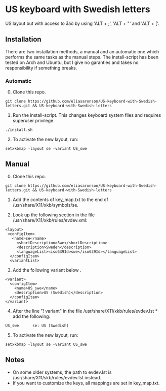 # US keyboard with Swedish letters

US layout but with access to åäö by using 'ALT + ;', 'ALT + "' and 'ALT + ['.

## Installation
There are two installation methods, a manual and an automatic one which performs the same
tasks as the manual steps. The install-script has been tested on Arch and Ubuntu, but I give no garanties and takes no responsibility if something breaks.
### Automatic
0. Clone this repo.

```
git clone https://github.com/eliasaronson/US-keyboard-with-Swedish-letters.git && US-keyboard-with-Swedish-letters
```

1. Run the install-script. This changes keyboard system files and requires superuser privilege.
```
./install.sh
```

2. To activate the new layout, run:
```
setxkbmap -layout se -variant US_swe
```

## Manual
0. Clone this repo.
```
git clone https://github.com/eliasaronson/US-keyboard-with-Swedish-letters.git && US-keyboard-with-Swedish-letters
```

1. Add the contents of key_map.txt to the end of /usr/share/X11/xkb/symbols/se.

2. Look up the following section in the file /usr/share/X11/xkb/rules/evdev.xml:

```
<layout>
 <configItem>
   <name>se</name>
     <shortDescription>Swe</shortDescription>
     <description>Sweden</description>
     <languageList><iso639Id>swe</iso639Id></languageList>
  </configItem>
  <variantList>
```

3. Add the following variant below <variantList>.

```
<variant>
  <configItem>
    <name>US_swe</name>
    <description>US (Swedish)</description>
  </configItem>
</variant>
```

4. After the line "! variant" in the file /usr/share/X11/xkb/rules/evdev.lst *  add the following:

```
US_swe		se: US (Swedish)
```

5. To activate the new layout, run:

```
setxkbmap -layout se -variant US_swe
```

## Notes
* On some older systems, the path to evdev.lst is /usr/share/X11/skb/rules/evdev.lst instead.
* If you want to customize the keys, all mappings are set in key_map.txt.
